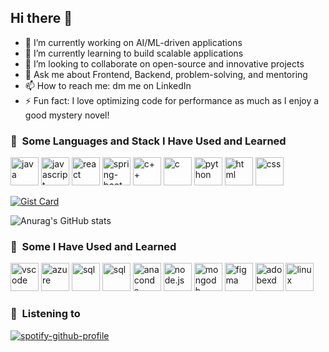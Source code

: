 ## Hi there 👋

- 🔭 I’m currently working on AI/ML-driven applications
- 🌱 I’m currently learning to build scalable applications
- 👯 I’m looking to collaborate on open-source and innovative projects
- 💬 Ask me about Frontend, Backend, problem-solving, and mentoring
- 📫 How to reach me: dm me on LinkedIn
- ⚡ Fun fact: I love optimizing code for performance as much as I enjoy a good mystery novel!

<h3> 🚀 &nbsp;Some Languages and Stack I Have Used and Learned</h3>
<p align="left">
<img src="https://cdn.jsdelivr.net/gh/devicons/devicon@latest/icons/java/java-original-wordmark.svg" alt="java" width="45" height="45" />
<img src="https://cdn.jsdelivr.net/gh/devicons/devicon@latest/icons/javascript/javascript-plain.svg" alt="javascript" width="45" height="45" />
<img src="https://cdn.jsdelivr.net/gh/devicons/devicon@latest/icons/react/react-original-wordmark.svg" alt="react" width="45" height="45" />
<img src="https://cdn.jsdelivr.net/gh/devicons/devicon@latest/icons/spring/spring-original-wordmark.svg" alt="spring-boot" width="45" height="45" />     
<img src="https://cdn.jsdelivr.net/gh/devicons/devicon@latest/icons/cplusplus/cplusplus-original.svg" alt="c++" width="45" height="45" />
<img src="https://cdn.jsdelivr.net/gh/devicons/devicon@latest/icons/c/c-original.svg" alt="c" width="45" height="45" />
<img src="https://cdn.jsdelivr.net/gh/devicons/devicon@latest/icons/python/python-original.svg" alt="python" width="45" height="45" />
<img src="https://cdn.jsdelivr.net/gh/devicons/devicon@latest/icons/html5/html5-plain-wordmark.svg" alt="html" width="45" height="45" />
<img src="https://cdn.jsdelivr.net/gh/devicons/devicon@latest/icons/css3/css3-plain-wordmark.svg" alt="css" width="45" height="45" />
          
</p>

[![Gist Card](https://github-readme-stats.vercel.app/api/gist?id=bbfce31e0217a3689c8d961a356cb10d)](https://gist.github.com/Yizack/bbfce31e0217a3689c8d961a356cb10d/)

![Anurag's GitHub stats](https://github-readme-stats.vercel.app/api?username=anuraghazra&show_icons=true&theme=transparent)


<h3> 🚀 &nbsp;Some I Have Used and Learned</h3>
<p align="left">
<img src="https://cdn.jsdelivr.net/gh/devicons/devicon/icons/vscode/vscode-original.svg" alt="vscode" width="45" height="45" />
<img src="https://cdn.jsdelivr.net/gh/devicons/devicon@latest/icons/azure/azure-original.svg" alt="azure" width="45" height="45" />
<img src="https://cdn.jsdelivr.net/gh/devicons/devicon@latest/icons/azuresqldatabase/azuresqldatabase-original.svg" alt="sql" width="45" height="45" />
<img src="https://cdn.jsdelivr.net/gh/devicons/devicon@latest/icons/amazonwebservices/amazonwebservices-plain-wordmark.svg" alt="sql" width="45" height="45" />
<img src="https://cdn.jsdelivr.net/gh/devicons/devicon@latest/icons/anaconda/anaconda-original.svg" alt="anaconda" width="45" height="45" />
<img src="https://cdn.jsdelivr.net/gh/devicons/devicon@latest/icons/nodejs/nodejs-plain-wordmark.svg" alt="node.js" width="45" height="45" />
<img src="https://cdn.jsdelivr.net/gh/devicons/devicon@latest/icons/mongodb/mongodb-plain-wordmark.svg" alt="mongodb" width="45" height="45" />
<img src="https://cdn.jsdelivr.net/gh/devicons/devicon@latest/icons/figma/figma-original.svg" alt="figma" width="45" height="45" />
<img src="https://cdn.jsdelivr.net/gh/devicons/devicon@latest/icons/xd/xd-original.svg" alt="adobexd" width="45" height="45" />
<img src="https://cdn.jsdelivr.net/gh/devicons/devicon@latest/icons/linux/linux-original.svg" alt="linux" width="45" height="45" />

<h3> 🚀 &nbsp;Listening to </h3>

[![spotify-github-profile](https://spotify-github-profile.kittinanx.com/api/view?uid=31jojgnkvnewx4tdhv22ei76ashm&cover_image=true&theme=natemoo-re&show_offline=false&background_color=121212&interchange=false&bar_color=53b14f&bar_color_cover=false)](https://github.com/kittinan/spotify-github-profile)
 
</p>

